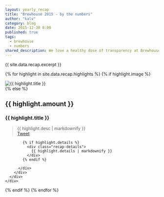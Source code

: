 ```yaml
---
layout: yearly_recap
title: "Brewhouse 2015 - by the numbers"
author: "kalv"
category: blog
date: 2015-12-30 8:00
published: true
tags:
  - brewhouse
  - numbers
shared_description: We love a healthy dose of transparency at Brewhouse. Here's our 2015 year end, by the numbers.
---
```


<p class="excerpt">{{ site.data.recap.excerpt }}</p>

<!-- break -->
{% for highlight in site.data.recap.highlights %}
{% if highlight.image %}
  <section class="recap-image">
    <image src="{{ highlight.image }}" alt="{{ highlight.title }}" class="img-responsive">
  </section>
{% else %}
  <section class="recap-section">
    <div class="container content">
      <div class="row flex">
        <div class="col-md-6">
          <div class="recap-heading text-center">
            <div class="recap-badge">
              <i class="recap-badge-icon zmdi {{ highlight.icon }}"></i>
            </div>
            <h2 class="recap-counter">{{ highlight.amount }}</h2>
            <h3 class="recap-title">{{ highlight.title }}</h3>
          </div>
        </div>
        <div class="col-xs-12 col-md-5">
          <div class="recap-desc">
            <blockquote>
              {{ highlight.desc | markdownify }}
              <div class="social-actions">
                <a href="https://twitter.com/share?via=BrewhouseTeam" class="twitter-share-button" data-lang="en" data-url="http://brewhouse.io{{ page.url }}" data-related="chancancode,kalv,pcreux,chuckbergeron" data-counturl="{{ page.counturl }}" data-text="{{ highlight.tweet ? highlight.tweet : highlight.desc }}">Tweet</a>
              </div>
            </blockquote>

            {% if highlight.details %}
              <div class="recap-details">
                {{ highlight.details | markdownify }}
              </div>
            {% endif %}

          </div>
        </div>
      </div>
    </div>
  </section>
{% endif %}
{% endfor %}
